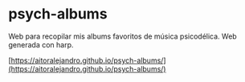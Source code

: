 # psych-albums
Web para recopilar mis albums favoritos de música psicodélica. Web generada con harp.

[https://aitoralejandro.github.io/psych-albums/](https://aitoralejandro.github.io/psych-albums/)
